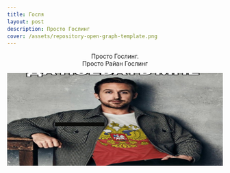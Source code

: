```yaml
---
title: Госля
layout: post
description: Просто Гослинг
cover: /assets/repository-open-graph-template.png
---
```

<p style="text-align: center">Просто Гослинг.<br>Просто Райан Гослинг</p><p style="text-align: center"><img src="/assets/repository-open-graph-template.png"></p>